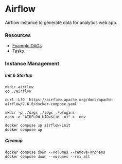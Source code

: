 # Airflow

Airflow instance to generate data for analytics web app.

### Resources
- [Example DAGs](https://github.com/apache/airflow/tree/main/airflow/example_dags)
- [Tasks](https://airflow.apache.org/docs/apache-airflow/stable/core-concepts/tasks.html)

### Instance Management

##### Init & Startup
```
mkdir airflow
cd ./airflow

curl -LfO 'https://airflow.apache.org/docs/apache-airflow/2.6.0/docker-compose.yaml'

mkdir -p ./dags ./logs ./plugins
echo -e "AIRFLOW_UID=$(id -u)" > .env

docker compose up airflow-init
docker compose up
```

##### Cleanup
```
docker compose down --volumes --remove-orphans
docker compose down --volumes --rmi all
```
